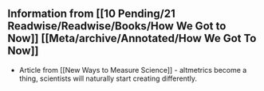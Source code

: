 ## Information from [[10 Pending/21 Readwise/Readwise/Books/How We Got to Now]] [[Meta/archive/Annotated/How We Got To Now]]




- Article from [[New Ways to Measure Science]] - altmetrics become a thing, scientists will naturally start creating differently.







